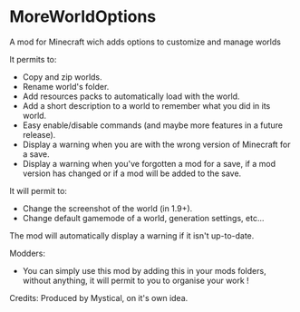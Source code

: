 # MoreWorldOptions
A mod for Minecraft wich adds options to customize and manage worlds

It permits to:
- Copy and zip worlds.
- Rename world's folder.
- Add resources packs to automatically load with the world.
- Add a short description to a world to remember what you did in its world.
- Easy enable/disable commands (and maybe more features in a future release).
- Display a warning when you are with the wrong version of Minecraft for a save.
- Display a warning when you've forgotten a mod for a save, if a mod version has changed or if a mod will be added to the save.

It will permit to:
- Change the screenshot of the world (in 1.9+).
- Change default gamemode of a world, generation settings, etc...

The mod will automatically display a warning if it isn't up-to-date.

Modders:
- You can simply use this mod by adding this in your mods folders, without anything, it will permit to you to organise your work !

Credits: Produced by Mystical, on it's own idea.
